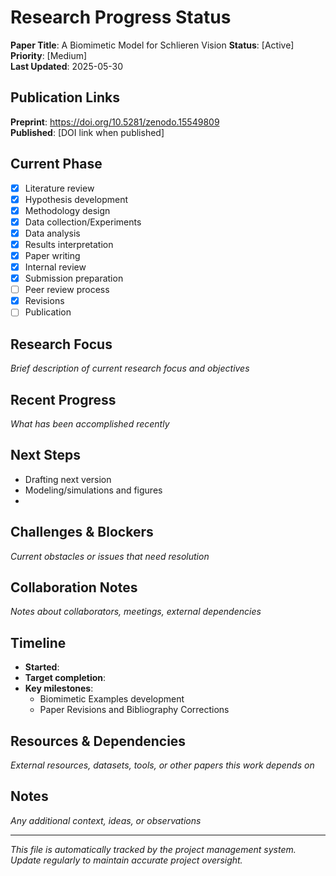 # Research Progress Status

**Paper Title**: A Biomimetic Model for Schlieren Vision
**Status**: [Active]  
**Priority**: [Medium]  
**Last Updated**: 2025-05-30

## Publication Links
**Preprint**: https://doi.org/10.5281/zenodo.15549809  
**Published**: [DOI link when published]

## Current Phase
- [x] Literature review
- [x] Hypothesis development  
- [x] Methodology design
- [x] Data collection/Experiments
- [x] Data analysis
- [x] Results interpretation
- [x] Paper writing
- [x] Internal review
- [x] Submission preparation
- [ ] Peer review process
- [x] Revisions
- [ ] Publication

## Research Focus
*Brief description of current research focus and objectives*

## Recent Progress
*What has been accomplished recently*

## Next Steps
- Drafting next version
- Modeling/simulations and figures
- 

## Challenges & Blockers
*Current obstacles or issues that need resolution*

## Collaboration Notes
*Notes about collaborators, meetings, external dependencies*

## Timeline
- **Started**: 
- **Target completion**: 
- **Key milestones**:
  - Biomimetic Examples development
  - Paper Revisions and Bibliography Corrections

## Resources & Dependencies
*External resources, datasets, tools, or other papers this work depends on*

## Notes
*Any additional context, ideas, or observations*

---
*This file is automatically tracked by the project management system. Update regularly to maintain accurate project oversight.*